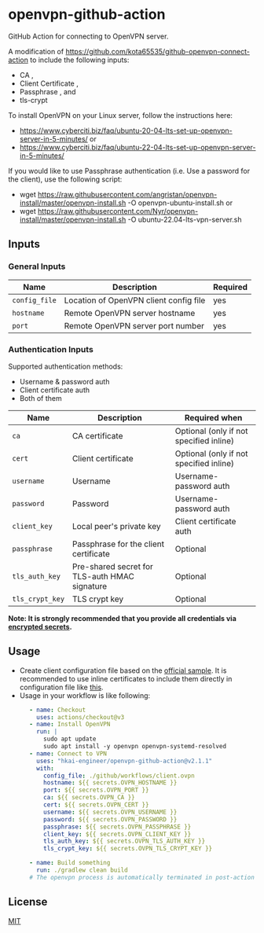 # openvpn-github-action

GitHub Action for connecting to OpenVPN server.

A modification of https://github.com/kota65535/github-openvpn-connect-action to include the following inputs:
- CA <ca>, 
- Client Certificate <cert>, 
- Passphrase <askpass>, and 
- tls-crypt <tls-crypt>

To install OpenVPN on your Linux server, follow the instructions here:
- https://www.cyberciti.biz/faq/ubuntu-20-04-lts-set-up-openvpn-server-in-5-minutes/ or
- https://www.cyberciti.biz/faq/ubuntu-22-04-lts-set-up-openvpn-server-in-5-minutes/
  
If you would like to use Passphrase authentication (i.e. Use a password for the client), use the following script:
- wget https://raw.githubusercontent.com/angristan/openvpn-install/master/openvpn-install.sh -O openvpn-ubuntu-install.sh or 
- wget https://raw.githubusercontent.com/Nyr/openvpn-install/master/openvpn-install.sh -O ubuntu-22.04-lts-vpn-server.sh

## Inputs

### General Inputs

| Name          | Description                            | Required |
|---------------|----------------------------------------|----------|
| `config_file` | Location of OpenVPN client config file | yes      |
| `hostname`    | Remote OpenVPN server hostname         | yes      |
| `port`        | Remote OpenVPN server port number      | yes      |

### Authentication Inputs

Supported authentication methods:

- Username & password auth
- Client certificate auth
- Both of them

| Name            | Description                                   | Required when                           | 
|-----------------|-----------------------------------------------|-----------------------------------------|
| `ca`            | CA certificate                                | Optional (only if not specified inline) |
| `cert`          | Client certificate                            | Optional (only if not specified inline) |
| `username`      | Username                                      | Username-password auth                  |
| `password`      | Password                                      | Username-password auth                  |
| `client_key`    | Local peer's private key                      | Client certificate auth                 |
| `passphrase`    | Passphrase for the client certificate         | Optional                                |
| `tls_auth_key`  | Pre-shared secret for TLS-auth HMAC signature | Optional                                |
| `tls_crypt_key` | TLS crypt key                                 | Optional                                |


**Note: It is strongly recommended that you provide all credentials
via [encrypted secrets](https://docs.github.com/en/actions/security-guides/encrypted-secrets).**

## Usage

- Create client configuration file based on
  the [official sample](https://github.com/OpenVPN/openvpn/blob/master/sample/sample-config-files/client.conf). It is
  recommended to use inline certificates to include them directly in configuration file
  like [this](https://github.com/hkai-engineer/openvpn-github-action/tree/master/.github/workflows/client.ovpn).
- Usage in your workflow is like following:

```yaml
      - name: Checkout
        uses: actions/checkout@v3
      - name: Install OpenVPN
        run: |
          sudo apt update
          sudo apt install -y openvpn openvpn-systemd-resolved
      - name: Connect to VPN
        uses: "hkai-engineer/openvpn-github-action@v2.1.1"
        with:
          config_file: ./github/workflows/client.ovpn
          hostname: ${{ secrets.OVPN_HOSTNAME }}
          port: ${{ secrets.OVPN_PORT }}
          ca: ${{ secrets.OVPN_CA }}
          cert: ${{ secrets.OVPN_CERT }}
          username: ${{ secrets.OVPN_USERNAME }}
          password: ${{ secrets.OVPN_PASSWORD }}
          passphrase: ${{ secrets.OVPN_PASSPHRASE }}
          client_key: ${{ secrets.OVPN_CLIENT_KEY }}
          tls_auth_key: ${{ secrets.OVPN_TLS_AUTH_KEY }}
          tls_crypt_key: ${{ secrets.OVPN_TLS_CRYPT_KEY }}

      - name: Build something
        run: ./gradlew clean build
      # The openvpn process is automatically terminated in post-action phase
```

## License

[MIT](LICENSE)
